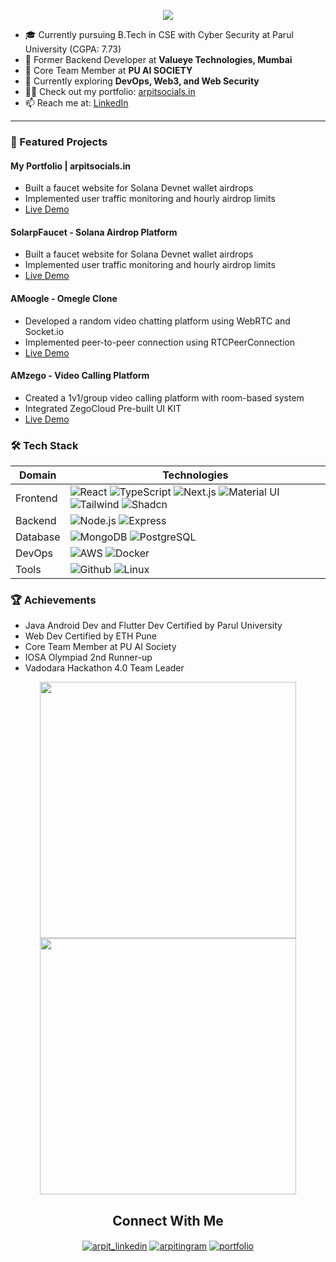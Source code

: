 <!-- ----------- HEAD SECTION START ------------ -->
<p align="center">
  <img src="https://readme-typing-svg.herokuapp.com?color=%231f6feb&size=30&center=true&vCenter=true&width=550&height=70&lines=Hey+There+👋,+I'm+Arpit;DevOps+%26+Full+Stack+Developer;Cyber+Security+Enthusiast+🛡️;Tech+Explorer+💻">
</p>

<!-- ----------- CONTENT SECTION START ------------ -->

- 🎓 Currently pursuing B.Tech in CSE with Cyber Security at Parul University (CGPA: 7.73)
- 💼 Former Backend Developer at **Valueye Technologies, Mumbai**
- 🔭 Core Team Member at **PU AI SOCIETY**
- 🌱 Currently exploring **DevOps, Web3, and Web Security**
- 👨‍💻 Check out my portfolio: [arpitsocials.in](https://arpitsocials.in)
- 📫 Reach me at: [LinkedIn](https://www.linkedin.com/in/arpit-mohankar-shroams/)

<hr>

### 🚀 Featured Projects

#### My Portfolio | arpitsocials.in
- Built a faucet website for Solana Devnet wallet airdrops
- Implemented user traffic monitoring and hourly airdrop limits
- [Live Demo](https://arpitsocials.in)

#### SolarpFaucet - Solana Airdrop Platform
- Built a faucet website for Solana Devnet wallet airdrops
- Implemented user traffic monitoring and hourly airdrop limits
- [Live Demo](https://solanafaucet.arpitsocials.in/)

#### AMoogle - Omegle Clone
- Developed a random video chatting platform using WebRTC and Socket.io
- Implemented peer-to-peer connection using RTCPeerConnection
- [Live Demo](https://amoogalproj.onrender.com/)

#### AMzego - Video Calling Platform
- Created a 1v1/group video calling platform with room-based system
- Integrated ZegoCloud Pre-built UI KIT
- [Live Demo](https://amzegoprj.netlify.app/)

<!-- ----------- TECH STACK SECTION START ------------ -->

### 🛠️ Tech Stack

| Domain | Technologies |
| ------ | ----------- |
| Frontend | ![React](https://img.shields.io/badge/-React-61DAFB?style=for-the-badge&logo=react&logoColor=black) ![TypeScript](https://img.shields.io/badge/-TypeScript-3178C6?style=for-the-badge&logo=typescript&logoColor=white) ![Next.js](https://img.shields.io/badge/-Next.js-000000?style=for-the-badge&logo=next.js) ![Material UI](https://img.shields.io/badge/-Material_UI-0081CB?style=for-the-badge&logo=material-ui) ![Tailwind](https://img.shields.io/badge/-Tailwind-38B2AC?style=for-the-badge&logo=tailwind-css) ![Shadcn](https://img.shields.io/badge/shadcn/ui-000000?style=for-the-badge&logo=shadcn/ui&logoColor=white)|
| Backend | ![Node.js](https://img.shields.io/badge/-Node.js-339933?style=for-the-badge&logo=node.js&logoColor=white) ![Express](https://img.shields.io/badge/-Express-000000?style=for-the-badge&logo=express) |
| Database | ![MongoDB](https://img.shields.io/badge/-MongoDB-47A248?style=for-the-badge&logo=mongodb&logoColor=white) ![PostgreSQL](https://img.shields.io/badge/-PostgreSQL-336791?style=for-the-badge&logo=postgresql&logoColor=white) |
| DevOps | ![AWS](https://img.shields.io/badge/-AWS-232F3E?style=for-the-badge&logo=amazon-aws) ![Docker](https://img.shields.io/badge/-Docker-2496ED?style=for-the-badge&logo=docker&logoColor=white) |
| Tools | ![Github](https://img.shields.io/badge/github-2b3137?style=for-the-badge&logo=github) ![Linux](https://img.shields.io/badge/-Linux-FCC624?style=for-the-badge&logo=linux&logoColor=black) |

### 🏆 Achievements
- Java Android Dev and Flutter Dev Certified by Parul University
- Web Dev Certified by ETH Pune 
- Core Team Member at PU AI Society
- IOSA Olympiad 2nd Runner-up
- Vadodara Hackathon 4.0 Team Leader

<!-- ----------- STATS SECTION START ------------ -->
<div align="center">
<img width="410px" src="https://github-readme-stats.vercel.app/api?username=arpitmohankar&show_icons=true&count_private=true&icon_color=800080&title_color=ff69b4&color=1fdbd8&bg_color=000000&border_color=1f6feb&text_color=87cefa" />
<img width="410px" src="http://github-readme-streak-stats.herokuapp.com?user=arpitmohankar&date_format=M%20j%5B%2C%20Y%5D&sideNums=1f6feb&ring=1f6feb&background=000000&dates=1f6feb&currStreakNum=1f6feb&currStreakLabel=1f6feb&fire=1f6feb&sideLabels=1f6feb&stroke=1f6feb&border=1f6feb" />
</div>

<!-- ----------- SOCIAL SECTION START ------------ -->

<h2 align="center">Connect With Me</h2>

<p align="center">
<a href="https://www.linkedin.com/in/arpit-mohankar-shroams/" target="_blank"><img align="center" src="https://img.shields.io/badge/LinkedIn-0077B5?style=for-the-badge&logo=linkedin&logoColor=white" alt="arpit_linkedin"/></a>
<a href="https://instagram.com/arpitingram" target="_blank"><img align="center" src="https://img.shields.io/badge/Instagram-E4405F?style=for-the-badge&logo=instagram&logoColor=white" alt="arpitingram"/></a>
<a href="https://arpitsocials.in" target="_blank"><img align="center" src="https://img.shields.io/badge/Portfolio-000000?style=for-the-badge&logo=web&logoColor=white" alt="portfolio"/></a>
</p>
